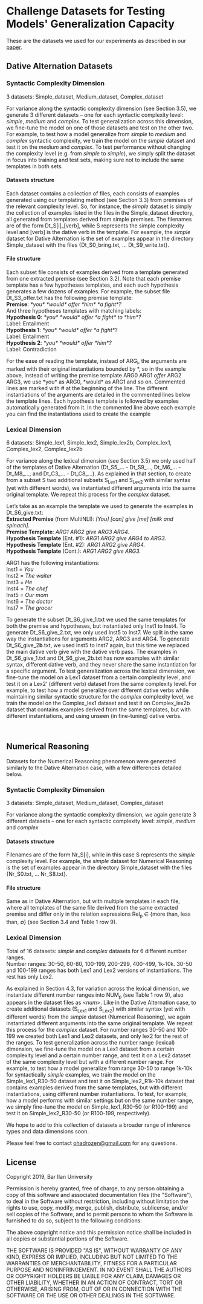 # Challenge Datasets for Testing Models' Generalization Capacity
These are the datasets we used for our experiments as described in our [paper](https://arxiv.org/pdf/1910.09302.pdf).

## Dative Alternation Datasets

### Syntactic Complexity Dimension  
3 datasets: Simple_dataset, Medium_dataset, Complex_dataset

For variance along the syntactic complexity dimension (see Section 3.5), we generate 3 different datasets – one for each syntactic complexity level: *simple*, *medium* and *complex*. To test generalization across this dimension, we fine-tune the model on one of those datasets and test on the other two. For example, to test how a model generalize from *simple* to *medium* and *complex* syntactic complexity, we train the model on the *simple* dataset and test it on the *medium* and *complex*. 
To test performance without changing the complexity level (e.g. from *simple* to *simple*), we simply split the dataset in focus into training and test sets, making sure not to include the same templates in both sets.

#### Datasets structure
Each dataset contains a collection of files, each consists of examples generated using our templating method (see Section 3.3) from premises of the relevant complexity level. So, for instance, the *simple* dataset is simply the collection of examples listed in the files in the Simple_dataset directory, all generated from templates derived from simple premises. The filenames are of the form Dt_S[i]_[verb], while S represents the simple complexity level and [verb] is the dative verb in the template. For example, the *simple* dataset for Dative Alternation is the set of examples appear in the directory Simple_dataset with the files {Dt_S0_bring.txt, … Dt_S9_write.txt}.

#### File structure
Each subset file consists of examples derived from a template generated from one extracted premise (see Section 3.2). Note that each premise template has a few hypotheses templates, and each such hypothesis generates a few dozens of examples. For example, the subset file Dt_S3_offer.txt has the following premise template:  
**Premise**: *\*you\* \*would\* offer \*him\* \*a fight\*?*  
And three hypotheses templates with matching labels:  
**Hypothesis 0**: *\*you\* \*would\* offer \*a fight\* to \*him\*?*  
Label: Entailment  
**Hypothesis 1**: *\*you\* \*would\* offer \*a fight\**?  
Label: Entailment  
**Hypothesis 2**: *\*you\* \*would\* offer \*him\*?*  
Label: Contradiction  

For the ease of reading the template, instead of ARG<sub>i</sub>, the arguments are marked with their original instantiations bounded by *, so in the example above, instead of writing the premise template ARG0 ARG1 *offer* ARG2 ARG3, we use \*you\* as ARG0, \*would\* as ARG1 and so on.
Commented lines are marked with # at the beginning of the line.
The different instantiations of the arguments are detailed in the commented lines below the template lines. 
Each hypothesis template is followed by examples automatically generated from it. In the commented line above each example you can find the instantiations used to create the example

### Lexical Dimension
6 datasets: Simple_lex1, Simple_lex2, Simple_lex2b, Complex_lex1, Complex_lex2, Complex_lex2b

For variance along the lexical dimension (see Section 3.5) we only used half of the templates of Dative Alternation (Dt_S5_… - Dt_S9_…, Dt_M6_… - Dt_M8_…, and Dt_C3_… - Dt_C8_…). As explained in that section, to create from a subset S two additional subsets S<sub>Lex1</sub> and S<sub>Lex2</sub> with similar syntax (yet with different words), we instantiated different arguments into the same original template. We repeat this process for the *complex* dataset.

Let’s take as an example the template we used to generate the examples in Dt_S6_give.txt:  
**Extracted Premise** (from MultiNLI): *[You] [can] give [me] [milk and spinach].*  
**Premise Template**: *ARG1 ARG2 give ARG3 ARG4.*  
**Hypothesis Template** (Ent. #1): *ARG1 ARG2 give ARG4 to ARG3.*  
**Hypothesis Template** (Ent. #2): *ARG1 ARG2 give ARG4.*  
**Hypothesis Template** (Cont.): *ARG1 ARG2 give ARG3.*  

ARG1 has the following instantiations:  
Inst1 = *You*  
Inst2 = *The waiter*  
Inst3 = *He*  
Inst4 = *The chef*  
Inst5 = *Our mom*  
Inst6 = *The doctor*  
Inst7 = *The grocer*  

To generate the subset Dt_S6_give_1.txt we used the same templates for both the premise and hypotheses, but instantiated only Inst1 to Inst4. To generate Dt_S6_give_2.txt, we only used Inst5 to Inst7. We split in the same way the instantiations for arguments ARG2, ARG3 and ARG4. To generate Dt_S6_give_2**b**.txt, we used Inst5 to Inst7 again, but this time we replaced the main dative verb give with the dative verb pass. The examples in Dt_S6_give_1.txt and Dt_S6_give_2b.txt has now examples with similar syntax, different dative verb, and they never share the same instantiation for a specific argument.
To test generalization across the lexical dimension, we fine-tune the model on a Lex1 dataset from a certain complexity level, and test it on a Lex2’ (different verb) dataset from the same complexity level. For example, to test how a model generalize over different dative verbs while maintaining similar syntactic structure for the *complex* complexity level, we train the model on the Complex_lex1 dataset and test it on Complex_lex2b dataset that contains examples derived from the same templates, but with different instantiations, and using unseen (in fine-tuning) dative verbs.

 
## Numerical Reasoning

Datasets for the Numerical Reasoning phenomenon were generated similarly to the Dative Alternation case, with a few differences detailed below.

### Syntactic Complexity Dimension
3 datasets: Simple_dataset, Medium_dataset, Complex_dataset

For variance along the syntactic complexity dimension, we again generate 3 different datasets – one for each syntactic complexity level: *simple*, *medium* and *complex*

#### Datasets structure
Filenames are of the form Nr_S[i], while in this case S represents the *simple* complexity level. For example, the *simple* dataset for Numerical Reasoning is the set of examples appear in the directory Simple_dataset with the files {Nr_S0.txt, … Nr_S8.txt}.

#### File structure
Same as in Dative Alternation, but with multiple templates in each file, where all templates of the same file derived from the same extracted premise and differ only in the relation expressions Rel<sub>p</sub> ∈ {more than, less than, ∅} (see Section 3.4 and Table 1 row 9).

### Lexical Dimension
Total of 16 datasets: *simple* and *complex* datasets for 6 different number ranges.  
Number ranges: 30-50, 60-80, 100-199, 200-299, 400-499, 1k-10k. 30-50 and 100-199 ranges has both Lex1 and Lex2 versions of instantiations. The rest has only Lex2.

As explained in Section 4.3, for variation across the lexical dimension, we instantiate different number ranges into NUM<sub>p</sub> (see Table 1 row 9), also appears in the dataset files as <_num_>.
Like in the Dative Alternation case, to create additional datasets (S<sub>Lex1</sub> and S<sub>Lex2</sub>) with similar syntax (yet with different words) from the *simple* dataset (Numerical Reasoning), we again instantiated different arguments into the same original template.  We repeat this process for the *complex* dataset.
For number ranges 30-50 and 100-199 we created both Lex1 and Lex2 datasets, and only lex2 for the rest of the ranges. 
To test generalization across the number range (lexical) dimension, we fine-tune the model on a Lex1 dataset from a certain complexity level and a certain number range, and test it on a Lex2 dataset of the same complexity level but with a different number range. For example, to test how a model generalize from range 30-50 to range 1k-10k for syntactically *simple* examples, we train the model on the Simple_lex1_R30-50 dataset and test it on Simple_lex2_R1k-10k dataset that contains examples derived from the same templates, but with different instantiations, using different number instantiations. To test, for example, how a model performs with similar settings but on the same number range, we simply fine-tune the model on Simple_lex1_R30-50 (or R100-199) and test it on Simple_lex2_R30-50 (or R100-199, respectively).

We hope to add to this collection of datasets a broader range of inference types and data dimensions soon.



Please feel free to contact ohadrozen@gmail.com for any questions.

## License
Copyright 2019, Bar Ilan University

Permission is hereby granted, free of charge, to any person obtaining a copy of this software and associated documentation files (the "Software"), to deal in the Software without restriction, including without limitation the rights to use, copy, modify, merge, publish, distribute, sublicense, and/or sell copies of the Software, and to permit persons to whom the Software is furnished to do so, subject to the following conditions:

The above copyright notice and this permission notice shall be included in all copies or substantial portions of the Software.

THE SOFTWARE IS PROVIDED "AS IS", WITHOUT WARRANTY OF ANY KIND, EXPRESS OR IMPLIED, INCLUDING BUT NOT LIMITED TO THE WARRANTIES OF MERCHANTABILITY, FITNESS FOR A PARTICULAR PURPOSE AND NONINFRINGEMENT. IN NO EVENT SHALL THE AUTHORS OR COPYRIGHT HOLDERS BE LIABLE FOR ANY CLAIM, DAMAGES OR OTHER LIABILITY, WHETHER IN AN ACTION OF CONTRACT, TORT OR OTHERWISE, ARISING FROM, OUT OF OR IN CONNECTION WITH THE SOFTWARE OR THE USE OR OTHER DEALINGS IN THE SOFTWARE.
